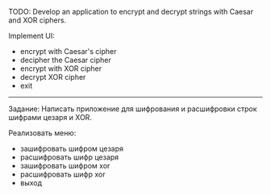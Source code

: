 TODO: Develop an application to encrypt and decrypt strings with Caesar and XOR ciphers.

Implement UI:

- encrypt with Caesar's cipher
 - decipher the Caesar cipher
 - encrypt with XOR cipher
 - decrypt XOR cipher
 - exit
-------------------------------------
Задание: Написать приложение для шифрования и расшифровки строк шифрами цезаря и XOR.

Реализовать меню:

- зашифровать шифром цезаря
- расшифровать шифр цезаря
- зашифровать шифром xor
- расшифровать шифр xor
- выход
